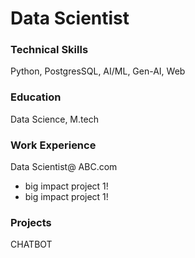 # Data Scientist 

### Technical Skills
Python, PostgresSQL, AI/ML, Gen-AI, Web

### Education
Data Science, M.tech

### Work Experience 
Data Scientist@ ABC.com
 - big impact project 1!
 - big impact project 1!

### Projects
CHATBOT
